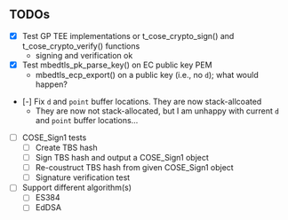 ## TODOs

- [x] Test GP TEE implementations or t_cose_crypto_sign() and
  t_cose_crypto_verify() functions
  - signing and verification ok
- [x] Test mbedtls_pk_parse_key() on EC public key PEM
  - mbedtls_ecp_export() on a public key (i.e., no `d`); what would happen?
- [-] Fix `d` and `point` buffer locations. They are now stack-allcoated
  - They are now not stack-allocated, but I am unhappy with current `d` and
    `point` buffer locations...
- [ ] COSE_Sign1 tests
  - [ ] Create TBS hash
  - [ ] Sign TBS hash and output a COSE_Sign1 object
  - [ ] Re-coustruct TBS hash from given COSE_Sign1 object
  - [ ] Signature verification test
- [ ] Support different algorithm(s)
  - [ ] ES384
  - [ ] EdDSA
